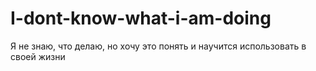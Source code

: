 # I-dont-know-what-i-am-doing
Я не знаю, что делаю, но хочу это понять и научится использовать в своей жизни

